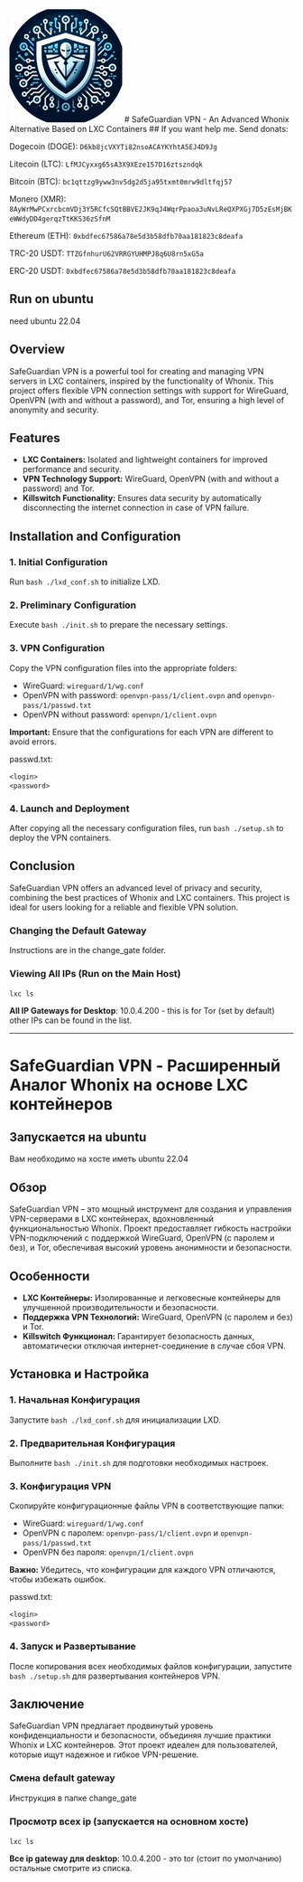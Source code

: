 <img src='logo.png' width='200'>
# SafeGuardian VPN - An Advanced Whonix Alternative Based on LXC Containers 
## If you want help me. Send donats:

Dogecoin (DOGE): `D6kb8jcVXYTi82nsoACAYKYhtA5EJ4D9Jg`

Litecoin (LTC): `LfMJCyxxg65sA3X9XEze157D16ztszndqk`

Bitcoin (BTC): `bc1qttzg9yww3nv5dg2d5ja95txmt0mrw9dltfqj57`

Monero (XMR): `8AyWrMwPCxrcbcmVDj3Y5RCfcSQtBBVE2JK9qJ4WqrPpaoa3uNvLReQXPXGj7D5zEsMjBKeWWdyDD4gerqzTtKKS36zSfnM`

Ethereum (ETH): `0xbdfec67586a78e5d3b58dfb70aa181823c8deafa`

TRC-20 USDT: `TTZGfnhurU62VRRGYUHMPJ8q6U8rn5xG5a`

ERC-20 USDT: `0xbdfec67586a78e5d3b58dfb70aa181823c8deafa`


## Run on ubuntu
need ubuntu 22.04

## Overview
SafeGuardian VPN is a powerful tool for creating and managing VPN servers in LXC containers, inspired by the functionality of Whonix. This project offers flexible VPN connection settings with support for WireGuard, OpenVPN (with and without a password), and Tor, ensuring a high level of anonymity and security.

## Features
- **LXC Containers:** Isolated and lightweight containers for improved performance and security.
- **VPN Technology Support:** WireGuard, OpenVPN (with and without a password) and Tor.
- **Killswitch Functionality:** Ensures data security by automatically disconnecting the internet connection in case of VPN failure.

## Installation and Configuration

### 1. Initial Configuration
Run `bash ./lxd_conf.sh` to initialize LXD.

### 2. Preliminary Configuration
Execute `bash ./init.sh` to prepare the necessary settings.

### 3. VPN Configuration
Copy the VPN configuration files into the appropriate folders:
- WireGuard: `wireguard/1/wg.conf`
- OpenVPN with password: `openvpn-pass/1/client.ovpn` and `openvpn-pass/1/passwd.txt`
- OpenVPN without password: `openvpn/1/client.ovpn`

**Important:** Ensure that the configurations for each VPN are different to avoid errors.

passwd.txt:
```
<login>
<password>
```

### 4. Launch and Deployment
After copying all the necessary configuration files, run `bash ./setup.sh` to deploy the VPN containers.

## Conclusion
SafeGuardian VPN offers an advanced level of privacy and security, combining the best practices of Whonix and LXC containers. This project is ideal for users looking for a reliable and flexible VPN solution.

### Changing the Default Gateway
Instructions are in the change_gate folder.

### Viewing All IPs (Run on the Main Host)
`lxc ls`

**All IP Gateways for Desktop**: 
    10.0.4.200 - this is for Tor (set by default)
other IPs can be found in the list.

___
# SafeGuardian VPN - Расширенный Аналог Whonix на основе LXC контейнеров

## Запускается на ubuntu
Вам необходимо на хосте иметь ubuntu 22.04

## Обзор
SafeGuardian VPN – это мощный инструмент для создания и управления VPN-серверами в LXC контейнерах, вдохновленный функциональностью Whonix. Проект предоставляет гибкость настройки VPN-подключений с поддержкой WireGuard, OpenVPN (с паролем и без), и Tor, обеспечивая высокий уровень анонимности и безопасности.

## Особенности
- **LXC Контейнеры:** Изолированные и легковесные контейнеры для улучшенной производительности и безопасности.
- **Поддержка VPN Технологий:** WireGuard, OpenVPN (с паролем и без) и Tor.
- **Killswitch Функционал:** Гарантирует безопасность данных, автоматически отключая интернет-соединение в случае сбоя VPN.

## Установка и Настройка

### 1. Начальная Конфигурация
Запустите `bash ./lxd_conf.sh` для инициализации LXD.

### 2. Предварительная Конфигурация
Выполните `bash ./init.sh` для подготовки необходимых настроек.

### 3. Конфигурация VPN
Скопируйте конфигурационные файлы VPN в соответствующие папки:
- WireGuard: `wireguard/1/wg.conf`
- OpenVPN с паролем: `openvpn-pass/1/client.ovpn` и `openvpn-pass/1/passwd.txt`
- OpenVPN без пароля: `openvpn/1/client.ovpn`

**Важно:** Убедитесь, что конфигурации для каждого VPN отличаются, чтобы избежать ошибок.

passwd.txt:
```
<login>
<password>
```

### 4. Запуск и Развертывание
После копирования всех необходимых файлов конфигурации, запустите `bash ./setup.sh` для развертывания контейнеров VPN.

## Заключение
SafeGuardian VPN предлагает продвинутый уровень конфиденциальности и безопасности, объединяя лучшие практики Whonix и LXC контейнеров. Этот проект идеален для пользователей, которые ищут надежное и гибкое VPN-решение.

### Смена default gateway
Инструкция в папке change_gate

### Просмотр всех ip (запускается на основном хосте)
`lxc ls`

**Все ip gateway для desktop**: 
    10.0.4.200 - это tor (стоит по умолчанию)
остальные смотрите из списка.
